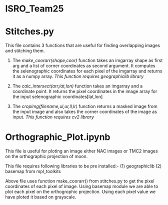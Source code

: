 # ISRO_Team25

# Stitches.py 
This file contains 3 functions that are useful for finding overlapping images and stitching them.

1. The *make_coorarr(shape,coor)* function takes an imgarray shape as first arg and a list of corner coordinates as second argument. It computes the selenographic coordinates for each pixel of the imgarray and returns it as a numpy array. 
*This function requires geographiclib library*

2. The *calc_intersect(arr,lat,lon)* function takes an imgarray and a coordinate point. It returns the pixel coordinates in the image array for the input selenographic coordinates[lat,lon]

3. The *cropimg(filename,ul,ur,ll,lr)* function returns a masked image from the input image and also takes the corner coordinates of the image as input.
*This function requires cv2 library*

# Orthographic_Plot.ipynb
This file is useful for ploting an image either NAC images or TMC2 images on the orthographic projection of moon.

This file requires following libraries to be pre installed:-
(1) geographiclib
(2) basemap from mpl_toolkits

Above file uses function make_coorarr() from stitches.py to get the pixel coordinates of each pixel of image.
Using basemap module we are able to plot each pixel on the orthogrophic projection.
Using each pixel value we have ploted it based on grayscale. 
